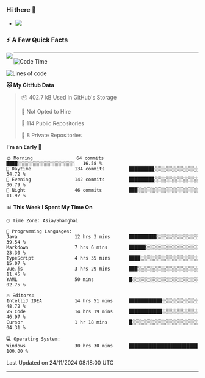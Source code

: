 ### Hi there 👋
- ![](https://komarev.com/ghpvc/?username=imnxg&color=green)
<!--
**imnxg/imnxg** is a ✨ _special_ ✨ repository because its `README.md` (this file) appears on your GitHub profile.

Here are some ideas to get you started:

- 🔭 I’m currently working on ...
- 🌱 I’m currently learning ...
- 👯 I’m looking to collaborate on ...
- 🤔 I’m looking for help with ...
- 💬 Ask me about ...
- 📫 How to reach me: ...
- 😄 Pronouns: ...
- ⚡ Fun fact: ...
-->

### ⚡️ A Few Quick Facts

<img align="left" src="https://star.mynxg.eu.org/api?username=imnxg&show_icons=true&icon_color=1573B3&hide_title=true&text_color=718096&bg_color=00000000&hide_border=true"/>

<!-- <ul>
    <li> 🌱 I’m currently learning Go、Docker、Kubernetes.</li>
    <li> 👯 I’m looking to collaborate on anything open source.</li>
    <li> 📝 I regulary write articles on <a href="https://dmego.cn">https://dmego.cn</a>.</li>
    <li> ⚡ Fun fact: I ❤️ 😻.</li>
</ul> -->

---
<!--START_SECTION:waka-->
![Code Time](http://img.shields.io/badge/Code%20Time-724%20hrs%2023%20mins-blue)

![Lines of code](https://img.shields.io/badge/From%20Hello%20World%20I%27ve%20Written-444.0%20thousand%20lines%20of%20code-blue)

**🐱 My GitHub Data** 

> 📦 402.7 kB Used in GitHub's Storage 
 > 
> 🚫 Not Opted to Hire
 > 
> 📜 114 Public Repositories 
 > 
> 🔑 8 Private Repositories 
 > 
**I'm an Early 🐤** 

```text
🌞 Morning                64 commits          ████░░░░░░░░░░░░░░░░░░░░░   16.58 % 
🌆 Daytime                134 commits         █████████░░░░░░░░░░░░░░░░   34.72 % 
🌃 Evening                142 commits         █████████░░░░░░░░░░░░░░░░   36.79 % 
🌙 Night                  46 commits          ███░░░░░░░░░░░░░░░░░░░░░░   11.92 % 
```


📊 **This Week I Spent My Time On** 

```text
🕑︎ Time Zone: Asia/Shanghai

💬 Programming Languages: 
Java                     12 hrs 3 mins       ██████████░░░░░░░░░░░░░░░   39.54 % 
Markdown                 7 hrs 6 mins        ██████░░░░░░░░░░░░░░░░░░░   23.30 % 
TypeScript               4 hrs 35 mins       ████░░░░░░░░░░░░░░░░░░░░░   15.07 % 
Vue.js                   3 hrs 29 mins       ███░░░░░░░░░░░░░░░░░░░░░░   11.45 % 
YAML                     50 mins             █░░░░░░░░░░░░░░░░░░░░░░░░   02.75 % 

🔥 Editors: 
IntelliJ IDEA            14 hrs 51 mins      ████████████░░░░░░░░░░░░░   48.72 % 
VS Code                  14 hrs 19 mins      ████████████░░░░░░░░░░░░░   46.97 % 
Cursor                   1 hr 18 mins        █░░░░░░░░░░░░░░░░░░░░░░░░   04.31 % 

💻 Operating System: 
Windows                  30 hrs 30 mins      █████████████████████████   100.00 % 
```


 Last Updated on 24/11/2024 08:18:00 UTC
<!--END_SECTION:waka-->

---
<!--
<table>
<tr>
<td valign="top" width="50%">    -->
<!-- waka-box start -->
<!--
#### <a href="https://gist.github.com/01acb8c86000072f1e040b2a7757e8e5" target="_blank">📊 Weekly development breakdown</a>
```text
Go              🕓 32h17m ████████████████████▎░ 92.2%
XML             🕓 1h8m   ▋░░░░░░░░░░░░░░░░░░░░░  3.2%
Other           🕓 52m    ▌░░░░░░░░░░░░░░░░░░░░░  2.5%
PHP             🕓 23m    ▏░░░░░░░░░░░░░░░░░░░░░  1.1%
CSV             🕓 7m     ░░░░░░░░░░░░░░░░░░░░░░  0.4%
```
  -->

<!-- Powered by https://github.com/YouEclipse/waka-box-go . -->
<!-- waka-box end -->

<!-- [powered by waka-box-go](https://github.com/YouEclipse/waka-box-go) -->
<!--
</td>
<td valign="top" width="50%">
    -->

